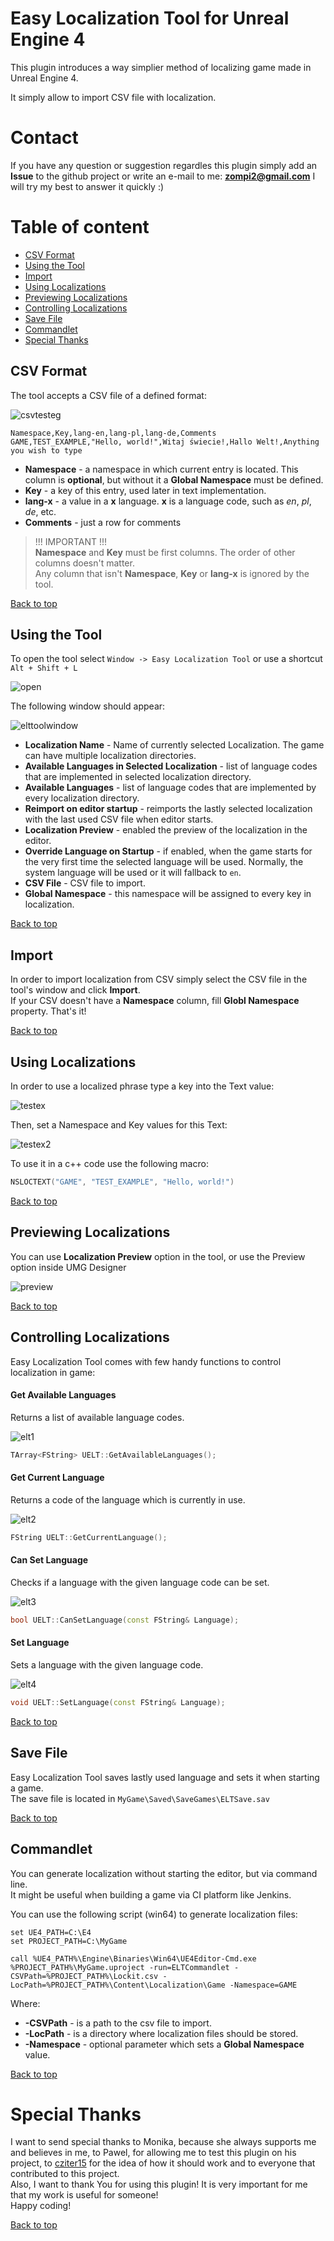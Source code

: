 # Easy Localization Tool for Unreal Engine 4

This plugin introduces a way simplier method of localizing game made in Unreal Engine 4. 

It simply allow to import CSV file with localization.

# Contact

If you have any question or suggestion regardles this plugin simply add an **Issue** to the github project or write an e-mail to me: **zompi2@gmail.com** I will try my best to answer it quickly :)

# Table of content

- [CSV Format](#csv-format)
- [Using the Tool](#using-the-tool)
- [Import](#import)
- [Using Localizations](#using-localizations)
- [Previewing Localizations](#previewing-localizations)
- [Controlling Localizations](#controlling-localizations)
- [Save File](#save-file)
- [Commandlet](#commandlet)
- [Special Thanks](#special-thanks)

## CSV Format

The tool accepts a CSV file of a defined format:

![csvtesteg](https://user-images.githubusercontent.com/7863125/143495161-338a59b2-a41f-43a2-85cb-6a3b28078ab1.png)

``` csv
Namespace,Key,lang-en,lang-pl,lang-de,Comments
GAME,TEST_EXAMPLE,"Hello, world!",Witaj świecie!,Hallo Welt!,Anything you wish to type
```

* **Namespace** - a namespace in which current entry is located. This column is **optional**, but without it a **Global Namespace** must be defined.
* **Key** - a key of this entry, used later in text implementation.
* **lang-x** - a value in a **x** language. **x** is a language code, such as *en*, *pl*, *de*, etc.
* **Comments** - just a row for comments

> !!! IMPORTANT !!!  
> **Namespace** and **Key** must be first columns. The order of other columns doesn't matter.  
> Any column that isn't **Namespace**, **Key** or **lang-x** is ignored by the tool.

[Back to top](#table-of-content)

## Using the Tool

To open the tool select `Window -> Easy Localization Tool` or use a shortcut `Alt + Shift + L`

![open](https://user-images.githubusercontent.com/7863125/143495187-8ceab883-f00f-463b-af32-0effd64f642b.png)

The following window should appear:

![elttoolwindow](https://user-images.githubusercontent.com/7863125/143495192-da02d1ac-cee3-4792-8a63-db6e4f748fda.png)

* **Localization Name** - Name of currently selected Localization. The game can have multiple localization directories.
* **Available Languages in Selected Localization** - list of language codes that are implemented in selected localization directory.
* **Available Languages** - list of language codes that are implemented by every localization directory.
* **Reimport on editor startup** - reimports the lastly selected localization with the last used CSV file when editor starts.
* **Localization Preview** - enabled the preview of the localization in the editor.
* **Override Language on Startup** - if enabled, when the game starts for the very first time the selected language will be used. Normally, the system language will be used or it will fallback to `en`.
* **CSV File** - CSV file to import.
* **Global Namespace** - this namespace will be assigned to every key in localization.

[Back to top](#table-of-content)

## Import

In order to import localization from CSV simply select the CSV file in the tool's window and click **Import**.  
If your CSV doesn't have a **Namespace** column, fill **Globl Namespace** property. That's it!

[Back to top](#table-of-content)

## Using Localizations

In order to use a localized phrase type a key into the Text value:

![testex](https://user-images.githubusercontent.com/7863125/144485825-09cc1e5e-408d-48c4-adab-9fda9d7e51d7.png)

Then, set a Namespace and Key values for this Text:

![testex2](https://user-images.githubusercontent.com/7863125/144485826-ede6dd9f-c7d8-42b5-a615-6f2d67f21816.png)

To use it in a c++ code use the following macro:

``` cpp
NSLOCTEXT("GAME", "TEST_EXAMPLE", "Hello, world!")
```

[Back to top](#table-of-content)

## Previewing Localizations

You can use **Localization Preview** option in the tool, or use the Preview option inside UMG Designer

![preview](https://user-images.githubusercontent.com/7863125/144485817-09998bdb-a27b-4d10-b139-4db271880996.png)

[Back to top](#table-of-content)

## Controlling Localizations

Easy Localization Tool comes with few handy functions to control localization in game:

#### Get Available Languages

Returns a list of available language codes.

![elt1](https://user-images.githubusercontent.com/7863125/144485828-52dabe7a-ecc9-48db-a39b-a65a2f877987.png)

``` cpp
TArray<FString> UELT::GetAvailableLanguages();
```

#### Get Current Language

Returns a code of the language which is currently in use.

![elt2](https://user-images.githubusercontent.com/7863125/144485830-87f4cbe1-97f8-46cc-b740-40aad0e5c00e.png)

``` cpp
FString UELT::GetCurrentLanguage();
```

#### Can Set Language

Checks if a language with the given language code can be set.

![elt3](https://user-images.githubusercontent.com/7863125/144485831-2e02ea40-96d5-4304-ba4d-ce1eeccd2825.png)

``` cpp
bool UELT::CanSetLanguage(const FString& Language);
```

#### Set Language

Sets a language with the given language code.

![elt4](https://user-images.githubusercontent.com/7863125/144485832-8c3c42e5-3e28-402c-a695-f2af39b9628e.png)

``` cpp
void UELT::SetLanguage(const FString& Language);
```

[Back to top](#table-of-content)

## Save File

Easy Localization Tool saves lastly used language and sets it when starting a game.  
The save file is located in `MyGame\Saved\SaveGames\ELTSave.sav`

[Back to top](#table-of-content)

## Commandlet

You can generate localization without starting the editor, but via command line.  
It might be useful when building a game via CI platform like Jenkins.

You can use the following script (win64) to generate localization files:

```
set UE4_PATH=C:\E4
set PROJECT_PATH=C:\MyGame

call %UE4_PATH%\Engine\Binaries\Win64\UE4Editor-Cmd.exe %PROJECT_PATH%\MyGame.uproject -run=ELTCommandlet -CSVPath=%PROJECT_PATH%\Lockit.csv -LocPath=%PROJECT_PATH%\Content\Localization\Game -Namespace=GAME
```

Where:

* **-CSVPath** - is a path to the csv file to import.
* **-LocPath** - is a directory where localization files should be stored.
* **-Namespace** - optional parameter which sets a **Global Namespace** value.

[Back to top](#table-of-content)

# Special Thanks

I want to send special thanks to Monika, because she always supports me and believes in me, to Pawel, for allowing me to test this plugin on his project, to [cziter15](https://github.com/cziter15) for the idea of how it should work and to everyone that contributed to this project.  
Also, I want to thank You for using this plugin! It is very important for me that my work is useful for someone!  
Happy coding!

[Back to top](#table-of-content)

